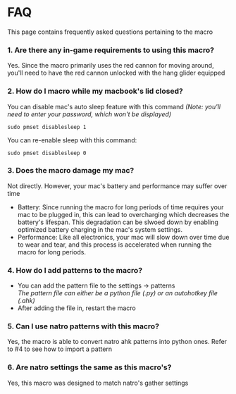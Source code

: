 # FAQ
This page contains frequently asked questions pertaining to the macro

### 1. Are there any in-game requirements to using this macro?
Yes. Since the macro primarily uses the red cannon for moving around, you'll need to have the red cannon unlocked with the hang glider equipped

### 2. How do I macro while my macbook's lid closed?
You can disable mac's auto sleep feature with this command
*(Note: you'll need to enter your password, which won't be displayed)*
```console
sudo pmset disablesleep 1
```
You can re-enable sleep with this command:
```console
sudo pmset disablesleep 0
```

### 3. Does the macro damage my mac?

Not directly. However, your mac's battery and performance may suffer over time
- Battery:
  Since running the macro for long periods of time requires your mac to be plugged in, this can lead to overcharging which decreases the battery's lifespan. This degradation can be slwoed down by enabling optimized battery charging in the mac's system settings.
- Performance:
  Like all electronics, your mac will slow down over time due to wear and tear, and this process is accelerated when running the macro for long periods.

### 4. How do I add patterns to the macro?
 - You can add the pattern file to the settings -> patterns<br>
*The pattern file can either be a python file (.py) or an autohotkey file (.ahk)*
- After adding the file in, restart the macro

### 5. Can I use natro patterns with this macro?
Yes, the macro is able to convert natro ahk patterns into python ones. Refer to #4 to see how to import a pattern

### 6. Are natro settings the same as this macro's?
Yes, this macro was designed to match natro's gather settings


